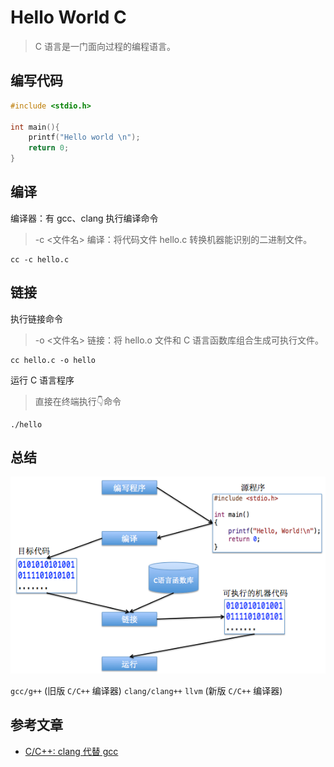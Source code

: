 # Hello World C

> C 语言是一门面向过程的编程语言。

## 编写代码

```c
#include <stdio.h>

int main(){
    printf("Hello world \n");
    return 0;
}
```

## 编译

编译器：有 gcc、clang
执行编译命令
> -c <文件名>
> 编译：将代码文件 hello.c 转换机器能识别的二进制文件。

```shell
cc -c hello.c
```

## 链接

执行链接命令
> -o <文件名>
> 链接：将 hello.o 文件和 C 语言函数库组合生成可执行文件。

```shell
cc hello.c -o hello
```

运行 C 语言程序
>直接在终端执行👇命令

```shell
./hello
```

## 总结

![C语言开发编译](./C开发编译.png)

`gcc/g++` (旧版 `C/C++` 编译器)
`clang/clang++` `llvm` (新版 `C/C++` 编译器)

## 参考文章

* [C/C++: clang 代替 gcc](https://fzheng.me/2016/03/15/clang-gcc/)
